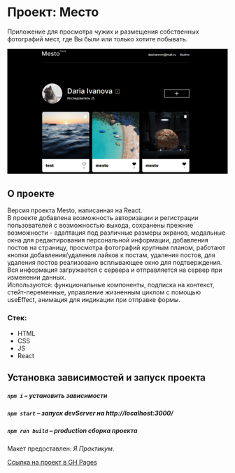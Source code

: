 # Проект: Место

Приложение для просмотра чужих и размещения собственных фотографий мест, где Вы были или только хотите побывать.

<img src="./src/images/promo.png" alt="promo_photo" />

## О проекте

Версия проекта Mesto, написанная на React.  
В проекте добавлена возможность авторизации и регистрации пользователей с возможностью выхода, сохранены прежние возможности - адаптация под различные размеры экранов, модальные окна для редактирования персональной информации, добавления постов на страницу, просмотра фотографий крупным планом, работают кнопки добавления/удаления лайков к постам, удаления постов, для удаления постов реализовано всплывающее окно для подтверждения. Вся информация загружается с сервера и отправляется на сервер при изменении данных.  
Используются: функциональные компоненты, подписка на контекст, стейт-переменные, управление жизненным циклом с помощью useEffect, анимация для индикации при отправке формы.

### Стек:
* HTML
* CSS
* JS
* React

## Установка зависимостей и запуск проекта

##### `npm i` – установить зависимости

##### `npm start` – запуск devServer на http://localhost:3000/

##### `npm run build` – production сборка проекта


Макет предоставлен: _Я.Практикум_.

[Ссылка на проект в GH Pages](https://dariy-iva.github.io/react-mesto-auth/)
